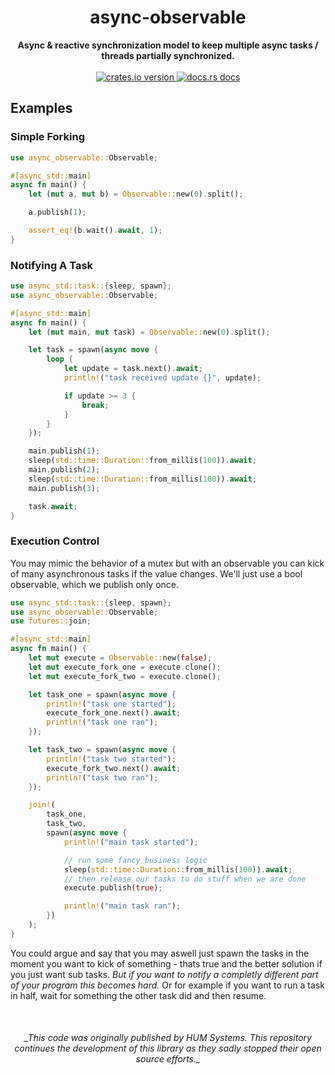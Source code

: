 <h1 align="center">async-observable</h1>
<div align="center">
  <strong>
    Async & reactive synchronization model to keep multiple async tasks /
    threads partially synchronized.
  </strong>
</div>
<br />
<div align="center">
  <a href="https://crates.io/crates/async-observable">
    <img src="https://img.shields.io/crates/v/async-observable.svg?style=flat-square"
    alt="crates.io version" />
  </a>
  <a href="https://docs.rs/async-observable">
    <img src="https://img.shields.io/badge/docs-latest-blue.svg?style=flat-square"
      alt="docs.rs docs" />
  </a>
</div>

## Examples

### Simple Forking

```rust
use async_observable::Observable;

#[async_std::main]
async fn main() {
    let (mut a, mut b) = Observable::new(0).split();

    a.publish(1);

    assert_eq!(b.wait().await, 1);
}
```

### Notifying A Task

```rust
use async_std::task::{sleep, spawn};
use async_observable::Observable;

#[async_std::main]
async fn main() {
    let (mut main, mut task) = Observable::new(0).split();

    let task = spawn(async move {
        loop {
            let update = task.next().await;
            println!("task received update {}", update);

            if update >= 3 {
                break;
            }
        }
    });

    main.publish(1);
    sleep(std::time::Duration::from_millis(100)).await;
    main.publish(2);
    sleep(std::time::Duration::from_millis(100)).await;
    main.publish(3);

    task.await;
}
```

### Execution Control

You may mimic the behavior of a mutex but with an observable you can kick of
many asynchronous tasks if the value changes. We'll just use a bool
observable, which we publish only once.

```rust
use async_std::task::{sleep, spawn};
use async_observable::Observable;
use futures::join;

#[async_std::main]
async fn main() {
    let mut execute = Observable::new(false);
    let mut execute_fork_one = execute.clone();
    let mut execute_fork_two = execute.clone();

    let task_one = spawn(async move {
        println!("task one started");
        execute_fork_one.next().await;
        println!("task one ran");
    });

    let task_two = spawn(async move {
        println!("task two started");
        execute_fork_two.next().await;
        println!("task two ran");
    });

    join!(
        task_one,
        task_two,
        spawn(async move {
            println!("main task started");

            // run some fancy business logic
            sleep(std::time::Duration::from_millis(100)).await;
            // then release our tasks to do stuff when we are done
            execute.publish(true);

            println!("main task ran");
        })
    );
}
```

You could argue and say that you may aswell just spawn the tasks in the moment
you want to kick of something - thats true and the better solution if you just
want sub tasks. _But if you want to notify a completly different part of your
program this becomes hard._ Or for example if you want to run a task in
half, wait for something the other task did and then resume.


<br />

<h6 align="center">
    _This code was originally published by HUM Systems. This repository continues the development of this library as they sadly stopped their open source efforts._
</h6>
